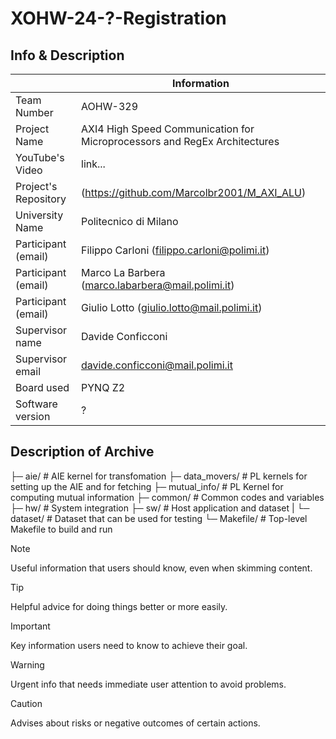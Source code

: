 # XOHW-24-?-Registration
## Info & Description

|                         | Information   |
| -------------           | ------------- |
| Team Number             | AOHW-329      |
| Project Name            | AXI4 High Speed Communication for Microprocessors and RegEx Architectures  |
| YouTube's Video         | link...      |
| Project's Repository    | (https://github.com/Marcolbr2001/M_AXI_ALU)      |
| University Name         | Politecnico di Milano      |
| Participant (email)     | Filippo Carloni (filippo.carloni@polimi.it)      |
| Participant (email)     | Marco La Barbera (marco.labarbera@mail.polimi.it)      |
| Participant (email)     | Giulio Lotto (giulio.lotto@mail.polimi.it)      |
| Supervisor name         | Davide Conficconi      |
| Supervisor email        | davide.conficconi@mail.polimi.it |
| Board used              | PYNQ Z2 |
| Software version        | ? |

## Description of Archive

├─ aie/                # AIE kernel for transfomation
├─ data_movers/        # PL kernels for setting up the AIE and for fetching
├─ mutual_info/        # PL Kernel for computing mutual information
├─ common/             # Common codes and variables
├─ hw/                 # System integration
├─ sw/                 # Host application and dataset
|  └─ dataset/         # Dataset that can be used for testing
└─ Makefile/           # Top-level Makefile to build and run

> [!NOTE]
> Useful information that users should know, even when skimming content.

> [!TIP]
> Helpful advice for doing things better or more easily.

> [!IMPORTANT]
> Key information users need to know to achieve their goal.

> [!WARNING]
> Urgent info that needs immediate user attention to avoid problems.

> [!CAUTION]
> Advises about risks or negative outcomes of certain actions.
